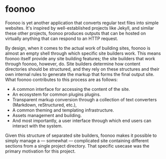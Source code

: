 foonoo
======
Foonoo is yet another application that converts regular text files into simple websites. It's inspired by well-established projects like Jekyll, and similar these other projects, foonoo produces outputs that can be hosted on virtually anything that can respond to an HTTP request. 

By design, when it comes to the actual work of building sites, foonoo is almost an empty shell through which specific site builders work. This means foonoo itself provide any site building features; the site builders that work through foonoo, however, do. Site builders determine how content directories should be structured, and they rely on these structures and their own internal rules to generate the markup that forms the final output site. What foonoo contributes to this process are as follows:
 
   - A common interface for accessing the content of the site. 
   - An ecosystem for common plugins plugins.
   - Transparent markup conversion through a collection of text converters (Markdown, reStructured, etc.), 
   - A common theming and templating infrastructure. 
   - Assets management and building. 
   - And most importantly, a user interface through which end users can interact with the system. 

Given this structure of separated site builders, foonoo makes it possible to simply manage a — somewhat — complicated site containing different sections from a single project directory. That specific usecase was the primary motivation for this project.



